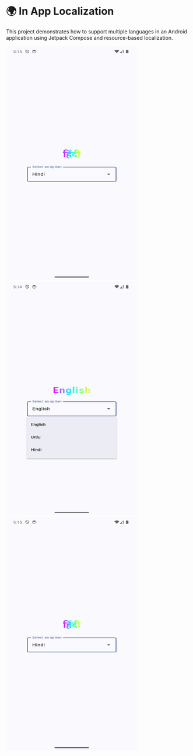 # 🌍 **In App Localization**

This project demonstrates how to support multiple languages in an Android application using Jetpack Compose and resource-based localization.

<img src="screenshots/Screenshot_20250221_171512.png" alt="Screenshot" width="360" height="640" />


<img src="screenshots/Screenshot_20250221_171455.png" alt="Screenshot" width="360" height="640" />


<img src="screenshots/Screenshot_20250221_171512.png" alt="Screenshot" width="360" height="640" />
